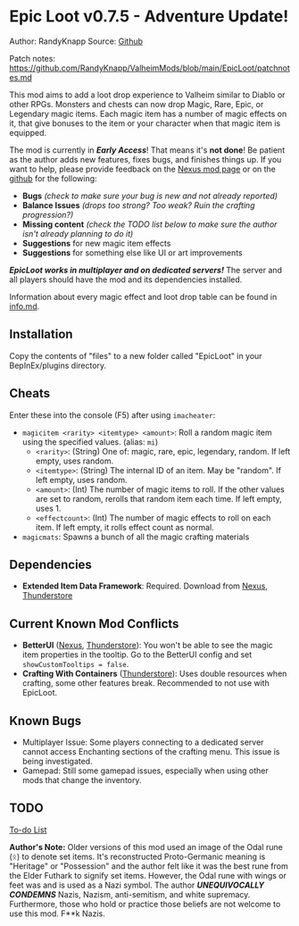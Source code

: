 # Epic Loot v0.7.5 - Adventure Update!
Author: RandyKnapp
Source: [Github](https://github.com/RandyKnapp/ValheimMods/blob/main/EpicLoot/)

Patch notes: https://github.com/RandyKnapp/ValheimMods/blob/main/EpicLoot/patchnotes.md

This mod aims to add a loot drop experience to Valheim similar to Diablo or other RPGs. Monsters and chests can now drop Magic, Rare, Epic, or Legendary magic items. Each magic item has a number of magic effects on it, that give bonuses to the item or your character when that magic item is equipped.

The mod is currently in ***Early Access***! That means it's **not done**! Be patient as the author adds new features, fixes bugs, and finishes things up. If you want to help, please provide feedback on the [Nexus mod page](https://www.nexusmods.com/valheim/mods/387) or on the [github](https://github.com/RandyKnapp/ValheimMods/tree/main/EpicLoot) for the following:

  * **Bugs** *(check to make sure your bug is new and not already reported)*
  * **Balance Issues** *(drops too strong? Too weak? Ruin the crafting progression?)*
  * **Missing content** *(check the TODO list below to make sure the author isn't already planning to do it)*
  * **Suggestions** for new magic item effects
  * **Suggestions** for something else like UI or art improvements

***EpicLoot works in multiplayer and on dedicated servers!*** The server and all players should have the mod and its dependencies installed.

Information about every magic effect and loot drop table can be found in [info.md](https://github.com/RandyKnapp/ValheimMods/blob/main/EpicLoot/info.md).

## Installation

Copy the contents of "files" to a new folder called "EpicLoot" in your BepInEx/plugins directory.

## Cheats

Enter these into the console (F5) after using `imacheater`:

  * `magicitem <rarity> <itemtype> <amount>`: Roll a random magic item using the specified values. (alias: `mi`)
    * `<rarity>`: (String) One of: magic, rare, epic, legendary, random. If left empty, uses random.
	* `<itemtype>`: (String) The internal ID of an item. May be "random". If left empty, uses random.
	* `<amount>`: (Int) The number of magic items to roll. If the other values are set to random, rerolls that random item each time. If left empty, uses 1.
	* `<effectcount>`: (Int) The number of magic effects to roll on each item. If left empty, it rolls effect count as normal.
  * `magicmats`: Spawns a bunch of all the magic crafting materials

## Dependencies

  * **Extended Item Data Framework**: Required. Download from [Nexus](https://www.nexusmods.com/valheim/mods/281]), [Thunderstore](https://valheim.thunderstore.io/package/RandyKnapp/ExtendedItemDataFramework/)

## Current Known Mod Conflicts

  * **BetterUI** ([Nexus](https://www.nexusmods.com/valheim/mods/189), [Thunderstore](https://valheim.thunderstore.io/package/Masa/BetterUI/)): You won't be able to see the magic item properties in the tooltip. Go to the BetterUI config and set `showCustomTooltips = false`.
  * **Crafting With Containers** ([Thunderstore](https://valheim.thunderstore.io/package/abearcodes/CraftingWithContainers/)): Uses double resources when crafting, some other features break. Recommended to not use with EpicLoot.

## Known Bugs

  * Multiplayer Issue: Some players connecting to a dedicated server cannot access Enchanting sections of the crafting menu. This issue is being investigated.
  * Gamepad: Still some gamepad issues, especially when using other mods that change the inventory.

## TODO

[To-do List](https://github.com/RandyKnapp/ValheimMods/blob/main/EpicLoot/todo.md)

**Author's Note:** Older versions of this mod used an image of the Odal rune (ᛟ) to denote set items. It's reconstructed Proto-Germanic meaning is "Heritage" or "Possession" and the author felt like it was the best rune from the Elder Futhark to signify set items. However, the Odal rune with wings or feet was and is used as a Nazi symbol. The author ***UNEQUIVOCALLY CONDEMNS*** Nazis, Nazism, anti-semitism, and white supremacy. Furthermore, those who hold or practice those beliefs are not welcome to use this mod. F\*\*k Nazis.